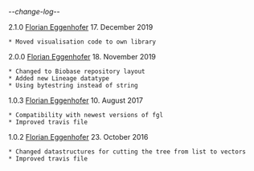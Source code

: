 -*-change-log-*-

2.1.0 [Florian Eggenhofer](mailto:egg@cs.uni-freiburg.de) 17. December 2019

	* Moved visualisation code to own library

2.0.0 [Florian Eggenhofer](mailto:egg@cs.uni-freiburg.de) 18. November 2019

	* Changed to Biobase repository layout
	* Added new Lineage datatype
	* Using bytestring instead of string

1.0.3 [Florian Eggenhofer](mailto:egg@cs.uni-freiburg.de) 10. August 2017

	* Compatibility with newest versions of fgl
	* Improved travis file

1.0.2 [Florian Eggenhofer](mailto:egg@cs.uni-freiburg.de) 23. October 2016

	* Changed datastructures for cutting the tree from list to vectors
	* Improved travis file
